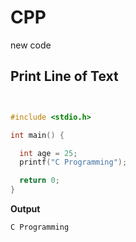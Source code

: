# CPP
new code 

## Print Line of Text

```c


#include <stdio.h>

int main() {

  int age = 25;
  printf("C Programming");

  return 0;
}
```

**Output**


```
C Programming
```
